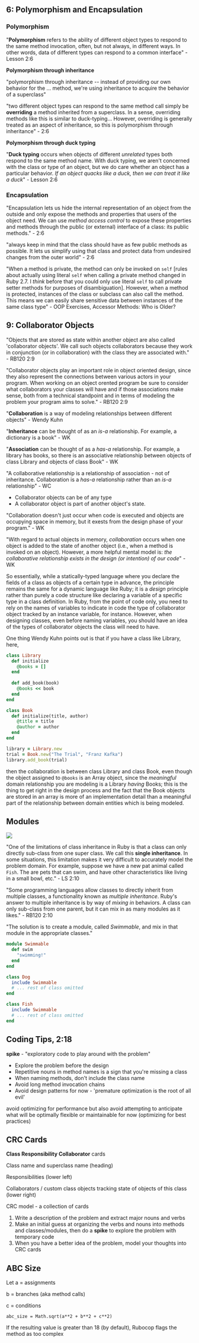 ## 6: Polymorphism and Encapsulation ##

### Polymorphism ###

"**Polymorphism** refers to the ability of different object types to respond to the same method invocation, often, but not always, in different ways. In other words, data of different types can respond to a common interface" - Lesson 2:6

**Polymorphism through inheritance**

"polymorphism through inheritance -- instead of providing our own behavior for the ... method, we're using inheritance to acquire the behavior of a superclass"

"two different object types can respond to the same method call simply be **overriding** a method inherited from a superclass. In a sense, overriding methods like this is similar to duck-typing... However, overriding is generally treated as an aspect of inheritance, so this is polymorphism through inheritance" - 2:6

**Polymorphism through duck typing**

"**Duck typing** occurs when objects of different *unrelated* types both respond to the same method name. With duck typing, we aren't concerned with the class or type of an object, but we do care whether an object has a particular behavior. *If an object quacks like a duck, then we can treat it like a duck*" - Lesson 2:6



### Encapsulation ###

"Encapsulation lets us hide the internal representation of an object from the outside and only expose the methods and properties that users of the object need. We can use *method access control* to expose these properties and methods through the public (or external) interface of a class: its public methods." - 2:6

"always keep in mind that the class should have as few public methods as possible. It lets us simplify using that class and protect data from undesired changes from the outer world" - 2:6



"When a method is private, the method can only be invoked on `self` [rules about actually using literal `self` when calling a private method changed in Ruby 2.7. I *think* before that you could only use literal `self` to call private setter methods for purposes of disambiguation].  However, when a method is protected, instances of the class or subclass can also call the method. This means we can easily share sensitive data between instances of the same class type" - OOP Exercises, Accessor Methods: Who is Older?



## 9: Collaborator Objects ##

"Objects that are stored as state within another object are also called 'collaborator objects'. We call such objects collaborators because they work in conjunction (or in collaboration) with the class they are associated with." - RB120 2:9

"Collaborator objects play an important role in object oriented design, since they also represent the connections between various actors in your program. When working on an object orented program be sure to consider what collaborators your classes will have and if those associations make sense, both from a technical standpoint and in terms of modeling the problem your program aims to solve." - RB120 2:9

"**Collaboration** is a way of modeling relationships between different objects" - Wendy Kuhn

"**Inheritance** can be thought of as an *is-a* relationship. For example, a dictionary is a book" - WK

"**Association** can be thought of as a *has-a* relationship. For example, a library has books, so there is an associative relationship between objects of class Library and objects of class Book" - WK

"A collaborative relationship is a relationship of association - not of inheritance. Collaboration is a *has-a* relationship rather than an *is-a* relationship" - WC

* Collaborator objects can be of any type
* A collaborator object is part of another object's state.

"Collaboration doesn't just occur when code is executed and objects are occupying space in memory, but it exests from the design phase of your program." - WK

"With regard to actual objects in memory, *collaboration* occurs when one object is added to the state of another object (i.e., when a method is invoked on an object). However, a more helpful mental model is: *the collaborative relationship exists in the design (or intention) of our code*" - WK

So essentially, while a statically-typed language where you declare the fields of a class as objects of a certain type in advance, the principle remains the same for a dynamic language like Ruby; it is a *design* principle rather than purely a code structure like declaring a variable of a specific type in a class definition. In Ruby, from the point of code only, you need to rely on the names of variables to indicate in code the type of collaborator object tracked by an instance variable, for instance. However, when designing classes, even before naming variables, you should have an idea of the types of collaborator objects the class will need to have.

One thing Wendy Kuhn points out is that if you have a class like Library, here,

```ruby
class Library
  def initialize
    @books = []
  end
  
  def add_book(book)
    @books << book
  end
end

class Book
  def initialize(title, author)
    @title = title
    @author = author
  end
end

library = Library.new
trial = Book.new("The Trial", "Franz Kafka")
library.add_book(trial)
```

then the collaboration is between class Library and class Book, even though the object assigned to `@books` is an Array object, since the *meaningful* domain relationship you are modeling is a Library *having* Books; this is the thing to get right in the design process and the fact that the Book objects are stored in an array is more of an implementation detail than a meaningful part of the relationship between domain entities which is being modeled.



## Modules ##

<img src="module_class_hierarchy.png">

"One of the limitations of class inheritance in Ruby is that a class can only directly sub-class from one super class. We call this <b>single inheritance</b>. In some situations, this limitation makes it very difficult to accurately model the problem domain. For example, suppose we have a new pat animal called `Fish`. The are pets that can swim, and have other characteristics like living in a small bowl, etc." - LS 2:10

"Some programming languages allow classes to directly inherit from multiple classes, a functionality known as <i>multiple inheritance</i>. Ruby's answer to multiple inheritance is by way of <i>mixing in</i> behaviors. A class can only sub-class from one parent, but it can mix in as many modules as it likes." - RB120 2:10

"The solution is to create a module, called <i>Swimmable</i>, and mix in that module in the appropriate classes."

```ruby
module Swimmable
  def swim
    "swimming!"
  end
end

class Dog
  include Swimmable
  # ... rest of class omitted
end

class Fish
  include Swimmable
  # ... rest of class omitted
end
```

## Coding Tips, 2:18

**spike** - "exploratory code to play around with the problem"

* Explore the problem before the design
* Repetitive nouns in method names is a sign that you're missing a class
* When naming methods, don't include the class name
* Avoid long method invocation chains
* Avoid design patterns for now - 'premature optimization is the root of all evil'

avoid optimizing for performance but also avoid attempting to anticipate what will be optimally flexible or maintainable for now (optimizing for best practices)

## CRC Cards ##

**Class Responsibility Collaborator** cards

Class name and superclass name (heading)

Responsibilities (lower left)

Collaborators / custom class objects tracking state of objects of this class (lower right)

CRC model - a collection of cards



1. Write a description of the problem and extract major nouns and verbs
2. Make an initial guess at organizing the verbs and nouns into methods and classes/modules, then do a **spike** to explore the problem with temporary code
3. When you have a better idea of the problem, model your thoughts into CRC cards

## ABC Size ##

Let a = assignments

b = branches (aka method calls)

c = conditions

`abc_size = Math.sqrt(a**2 + b**2 + c**2)`

If the resulting value is greater than 18 (by default), Rubocop flags the method as too complex

